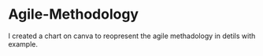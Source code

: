 # Agile-Methodology

I created a chart on canva to reopresent the agile methadology in detils with example.
